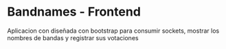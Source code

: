 # Bandnames - Frontend

Aplicacion con diseñada con bootstrap para consumir sockets, mostrar los nombres de bandas y registrar sus votaciones